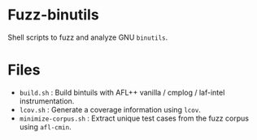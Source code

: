 # Fuzz-binutils

Shell scripts to fuzz and analyze GNU `binutils`.

# Files

- `build.sh` : Build bintuils with AFL++ vanilla / cmplog / laf-intel instrumentation.
- `lcov.sh` : Generate a coverage information using `lcov`.
- `minimize-corpus.sh` : Extract unique test cases from the fuzz corpus using `afl-cmin`.
